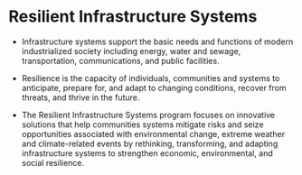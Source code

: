# Resilient Infrastructure Systems

- Infrastructure systems support the basic needs and functions of modern industrialized society including energy, water and sewage, transportation, communications, and public facilities.  

- Resilience is the capacity of individuals, communities and systems to anticipate, prepare for, and adapt to changing conditions, recover from threats, and thrive in the future.  
- The Resilient Infrastructure Systems program focuses on innovative solutions that help communities systems mitigate risks and seize opportunities associated with environmental change, extreme weather and climate-related events by rethinking, transforming, and adapting infrastructure systems to strengthen economic, environmental, and social resilience. 
